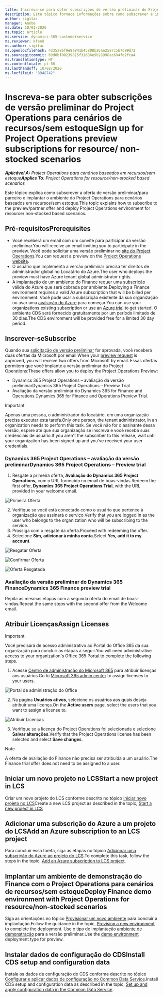 ```yaml
---
title: Inscreva-se para obter subscrições de versão preliminar do Project Operations para cenários de recursos/sem estoque
description: Este tópico fornece informações sobre como subscrever e implantar o Project Operations para cenários baseados em recursos/sem estoque.
author: sigitac
manager: Annbe
ms.date: 10/01/2020
ms.topic: article
ms.service: dynamics-365-customerservice
ms.reviewer: kfend
ms.author: sigitac
ms.openlocfilehash: 4d35a8bf9e8a841b45808b26ae2587c5b7d99d72
ms.sourcegitcommit: b9d8bf00239815f31686e9b28998ac684fd2fca4
ms.translationtype: HT
ms.contentlocale: pt-BR
ms.lasthandoff: 10/02/2020
ms.locfileid: "3948742"
---
```

# <a name="sign-up-for-project-operations-preview-subscriptions-for-resource-non-stocked-scenarios"></a><span data-ttu-id="0cc5a-103">Inscreva-se para obter subscrições de versão preliminar do Project Operations para cenários de recursos/sem estoque</span><span class="sxs-lookup"><span data-stu-id="0cc5a-103">Sign up for Project Operations preview subscriptions for resource/ non-stocked scenarios</span></span>

<span data-ttu-id="0cc5a-104">_**Aplicável A:** Project Operations para cenários baseados em recursos/sem estoque_</span><span class="sxs-lookup"><span data-stu-id="0cc5a-104">_**Applies To:** Project Operations for resource/non-stocked based scenarios_</span></span>

<span data-ttu-id="0cc5a-105">Este tópico explica como subscrever a oferta de versão preliminar/para parceiro e implantar o ambiente do Project Operations para cenários baseados em recursos/sem estoque.</span><span class="sxs-lookup"><span data-stu-id="0cc5a-105">This topic explains how to subscribe to the preview/partner offer and deploy Project Operations environment for resource/ non-stocked based scenarios.</span></span>

## <a name="prerequisites"></a><span data-ttu-id="0cc5a-106">Pré-requisitos</span><span class="sxs-lookup"><span data-stu-id="0cc5a-106">Prerequisites</span></span>

- <span data-ttu-id="0cc5a-107">Você receberá um email com um convite para participar da versão preliminar.</span><span class="sxs-lookup"><span data-stu-id="0cc5a-107">You will receive an email inviting you to participate in the preview.</span></span> <span data-ttu-id="0cc5a-108">Você pode solicitar uma versão preliminar no [site do Project Operations](https://dynamics.microsoft.com/en-us/project-operations/overview/).</span><span class="sxs-lookup"><span data-stu-id="0cc5a-108">You can request a preview on the [Project Operations website](https://dynamics.microsoft.com/en-us/project-operations/overview/).</span></span>
- <span data-ttu-id="0cc5a-109">O usuário que implementa a versão preliminar precisa ter direitos de administrador global no Locatário do Azure.</span><span class="sxs-lookup"><span data-stu-id="0cc5a-109">The user who deploys the preview must have Azure tenant global administrator rights.</span></span>
- <span data-ttu-id="0cc5a-110">A implantação de um ambiente do Finance requer uma subscrição válida do Azure que será cobrada por ambiente.</span><span class="sxs-lookup"><span data-stu-id="0cc5a-110">Deploying a Finance environment requires a valid Azure subscription that will be billed per environment.</span></span> <span data-ttu-id="0cc5a-111">Você pode usar a subscrição existente da sua organização ou usar uma [avaliação do Azure](https://azure.microsoft.com/en-us/free/) para começar.</span><span class="sxs-lookup"><span data-stu-id="0cc5a-111">You can use your organizations existing subscription or use an [Azure trial](https://azure.microsoft.com/en-us/free/) to get started.</span></span> <span data-ttu-id="0cc5a-112">O ambiente CDS será fornecido gratuitamente por um período limitado de 30 dias.</span><span class="sxs-lookup"><span data-stu-id="0cc5a-112">The CDS environment will be provided free for a limited 30 day period.</span></span>

## <a name="subscribe"></a><span data-ttu-id="0cc5a-113">Inscrever-se</span><span class="sxs-lookup"><span data-stu-id="0cc5a-113">Subscribe</span></span>

<span data-ttu-id="0cc5a-114">Quando sua [solicitação de versão preliminar](https://forms.office.com/FormsPro/Pages/ResponsePage.aspx?id=v4j5cvGGr0GRqy180BHbR56j8lZs0FdAvwT75_WNFyxUMkRDV1NYQU5TNjE2VjhKOVBUNVg2R0s1NC4u) for aprovada, você receberá duas ofertas da Microsoft por email.</span><span class="sxs-lookup"><span data-stu-id="0cc5a-114">When your [preview request](https://forms.office.com/FormsPro/Pages/ResponsePage.aspx?id=v4j5cvGGr0GRqy180BHbR56j8lZs0FdAvwT75_WNFyxUMkRDV1NYQU5TNjE2VjhKOVBUNVg2R0s1NC4u) is approved, you will receive two offers from Microsoft by email.</span></span> <span data-ttu-id="0cc5a-115">Essas ofertas permitem que você implante a versão preliminar do Project Operations:</span><span class="sxs-lookup"><span data-stu-id="0cc5a-115">These offers allow you to deploy the Project Operations Preview:</span></span>

- <span data-ttu-id="0cc5a-116">Dynamics 365 Project Operations – avaliação da versão preliminar</span><span class="sxs-lookup"><span data-stu-id="0cc5a-116">Dynamics 365 Project Operations – Preview Trial</span></span>
- <span data-ttu-id="0cc5a-117">Avaliação da versão preliminar do Dynamics 365 for Finance and Operations.</span><span class="sxs-lookup"><span data-stu-id="0cc5a-117">Dynamics 365 for Finance and Operations Preview Trial.</span></span>

> [!IMPORTANT]
> <span data-ttu-id="0cc5a-118">Apenas uma pessoa, o administrador do locatário, em uma organização precisa executar esta tarefa.</span><span class="sxs-lookup"><span data-stu-id="0cc5a-118">Only one person, the tenant administrator, in an organization needs to perform this task.</span></span> <span data-ttu-id="0cc5a-119">Se você não for o assinante dessa versão, espere até que sua organização se inscreva e você receba suas credenciais de usuário.</span><span class="sxs-lookup"><span data-stu-id="0cc5a-119">If you aren't the subscriber to this release, wait until your organization has been signed up and you've received your user credentials.</span></span>

### <a name="dynamics-365-project-operations--preview-trial"></a><span data-ttu-id="0cc5a-120">Dynamics 365 Project Operations – avaliação da versão preliminar</span><span class="sxs-lookup"><span data-stu-id="0cc5a-120">Dynamics 365 Project Operations – Preview trial</span></span>

1. <span data-ttu-id="0cc5a-121">Resgate a primeira oferta, **Avaliação do Dynamics 365 Project Operations**, com o URL fornecido no email de boas-vindas.</span><span class="sxs-lookup"><span data-stu-id="0cc5a-121">Redeem the first offer, **Dynamics 365 Project Operations Trial**, with the URL provided in your welcome email.</span></span>

![Primeira Oferta](./media/1FirstOffer.png)

2. <span data-ttu-id="0cc5a-123">Verifique se você está conectado como o usuário que pertence à organização que assinará o serviço.</span><span class="sxs-lookup"><span data-stu-id="0cc5a-123">Verify that you are logged in as the user who belongs to the organization who will be subscribing to the service.</span></span>
3. <span data-ttu-id="0cc5a-124">Prossiga com o resgate da oferta.</span><span class="sxs-lookup"><span data-stu-id="0cc5a-124">Proceed with redeeming the offer.</span></span> 
4. <span data-ttu-id="0cc5a-125">Selecione **Sim, adicionar à minha conta**.</span><span class="sxs-lookup"><span data-stu-id="0cc5a-125">Select **Yes, add it to my account**.</span></span>

![Resgatar Oferta](./media/2RedeemFirstOffer.png)

![Confirmar Oferta](./media/3ConfirmFirstOffer.png)

![Oferta Resgatada](./media/4OfferSuccessfulyRedeemed.png)

### <a name="dynamics-365-finance-preview-trial"></a><span data-ttu-id="0cc5a-129">Avaliação da versão preliminar do Dynamics 365 Finance</span><span class="sxs-lookup"><span data-stu-id="0cc5a-129">Dynamics 365 Finance preview trial</span></span>

<span data-ttu-id="0cc5a-130">Repita as mesmas etapas com a segunda oferta do email de boas-vindas.</span><span class="sxs-lookup"><span data-stu-id="0cc5a-130">Repeat the same steps with the second offer from the Welcome email.</span></span>

## <a name="assign-licenses"></a><span data-ttu-id="0cc5a-131">Atribuir Licenças</span><span class="sxs-lookup"><span data-stu-id="0cc5a-131">Assign Licenses</span></span>

> [!IMPORTANT]
> <span data-ttu-id="0cc5a-132">Você precisará de acesso administrativo ao Portal do Office 365 da sua organização para concluir as etapas a seguir.</span><span class="sxs-lookup"><span data-stu-id="0cc5a-132">You will need administrative access to your organization's Office 365 Portal to complete the following steps.</span></span>

1. <span data-ttu-id="0cc5a-133">Acesse [Centro de administração do Microsoft 365](https://portal.office.com/) para atribuir licenças aos usuários.</span><span class="sxs-lookup"><span data-stu-id="0cc5a-133">Go to [Microsoft 365 admin center](https://portal.office.com/) to assign licenses to your users.</span></span>

![Portal de administração do Office](./media/5OfficeAdminPortal.png)

2. <span data-ttu-id="0cc5a-135">Na página **Usuários ativos**, selecione os usuários aos quais deseja atribuir uma licença.</span><span class="sxs-lookup"><span data-stu-id="0cc5a-135">On the **Active users** page, select the users that you want to assign a license to.</span></span>

![Atribuir Licenças](./media/6AssignLicenses.png)

3. <span data-ttu-id="0cc5a-137">Verifique se a licença do Project Operations foi selecionada e selecione **Salvar alterações**.</span><span class="sxs-lookup"><span data-stu-id="0cc5a-137">Verify that the Project Operations license has been selected and select **Save changes**.</span></span> 

> [!NOTE]
> <span data-ttu-id="0cc5a-138">A oferta de avaliação do Finance não precisa ser atribuída a um usuário.</span><span class="sxs-lookup"><span data-stu-id="0cc5a-138">The Finance trial offer does not need to be assigned to a user.</span></span>

## <a name="start-a-new-project-in-lcs"></a><span data-ttu-id="0cc5a-139">Iniciar um novo projeto no LCS</span><span class="sxs-lookup"><span data-stu-id="0cc5a-139">Start a new project in LCS</span></span>

<span data-ttu-id="0cc5a-140">Criar um novo projeto do LCS conforme descrito no tópico [Iniciar novo projeto no LCS](create-lcs-project.md)</span><span class="sxs-lookup"><span data-stu-id="0cc5a-140">Create a new LCS project as described in the topic, [Start a new project in LCS](create-lcs-project.md)</span></span>

## <a name="add-an-azure-subscription-to-an-lcs-project"></a><span data-ttu-id="0cc5a-141">Adicionar uma subscrição do Azure a um projeto do LCS</span><span class="sxs-lookup"><span data-stu-id="0cc5a-141">Add an Azure subscription to an LCS project</span></span>

<span data-ttu-id="0cc5a-142">Para concluir essa tarefa, siga as etapas no tópico [Adicionar uma subscrição do Azure ao projeto do LCS](resource-add-azure-subscription-lcs-project.md).</span><span class="sxs-lookup"><span data-stu-id="0cc5a-142">To complete this task, follow the steps in the topic, [Add an Azure subscription to LCS project](resource-add-azure-subscription-lcs-project.md).</span></span>

## <a name="deploy-finance-demo-environment-with-project-operations-for-resourcenon-stocked-scenarios"></a><span data-ttu-id="0cc5a-143">Implantar um ambiente de demonstração do Finance com o Project Operations para cenários de recursos/sem estoque</span><span class="sxs-lookup"><span data-stu-id="0cc5a-143">Deploy Finance demo environment with Project Operations for resource/non-stocked scenarios</span></span>

<span data-ttu-id="0cc5a-144">Siga as orientações no tópico [Provisionar um novo ambiente](resource-provision-new-environment.md) para concluir a implantação.</span><span class="sxs-lookup"><span data-stu-id="0cc5a-144">Follow the guidance in the topic, [Provision a new environment](resource-provision-new-environment.md) to complete the deployment.</span></span> <span data-ttu-id="0cc5a-145">Use o tipo de implantação [ambiente de demonstração](https://docs.microsoft.com/dynamics365/fin-ops-core/dev-itpro/deployment/deploy-demo-environment) para a versão preliminar.</span><span class="sxs-lookup"><span data-stu-id="0cc5a-145">Use the [demo environment](https://docs.microsoft.com/dynamics365/fin-ops-core/dev-itpro/deployment/deploy-demo-environment) deployment type for preview.</span></span>

## <a name="install-cds-setup-and-configuration-data"></a><span data-ttu-id="0cc5a-146">Instalar dados de configuração do CDS</span><span class="sxs-lookup"><span data-stu-id="0cc5a-146">Install CDS setup and configuration data</span></span>

<span data-ttu-id="0cc5a-147">Instale os dados de configuração do CDS conforme descrito no tópico [Configurar e aplicar dados de configuração no Common Data Service](resource-apply-pro-setup-config-data.md).</span><span class="sxs-lookup"><span data-stu-id="0cc5a-147">Install CDS setup and configuration data as described in the topic, [Set up and apply configuration data in the Common Data Service](resource-apply-pro-setup-config-data.md).</span></span>


